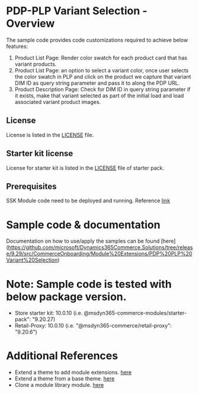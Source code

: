 # PDP-PLP Variant Selection - Overview
The sample code provides code customizations required to achieve below features:
1.	Product List Page: Render color swatch for each product card that has variant products.
2.	Product List Page: an option to select a variant color, once user selects the color swatch in PLP and click on the product we capture that variant DIM ID as query string parameter and pass it to along the PDP URL.
3.	Product Description Page: Check for DIM ID in query string parameter if it exists, make that variant selected as part of the initial load and load associated variant product images.

## License
License is listed in the [LICENSE](https://github.com/microsoft/Dynamics365Commerce.Solutions/tree/release/9.29/src/CommerceOnboarding/Module%20Extensions/PDP%20PLP%20Variant%20Selection) file.

## Starter kit license
License for starter kit is listed in the [LICENSE](./starter-pack/LICENSE) file of starter pack.

## Prerequisites
SSK Module code need to be deployed and running.
Reference [link](https://docs.microsoft.com/en-us/dynamics365/commerce/e-commerce-extensibility/setup-dev-environment)

# Sample code & documentation
Documentation on how to use/apply the samples can be found [here] (https://github.com/microsoft/Dynamics365Commerce.Solutions/tree/release/9.29/src/CommerceOnboarding/Module%20Extensions/PDP%20PLP%20Variant%20Selection)

# Note: Sample code is tested with below package version.
- Store starter kit: 10.0.10 (i.e. @msdyn365-commerce-modules/starter-pack": "9.20.27)
- Retail-Proxy: 10.0.10 (i.e. "@msdyn365-commerce/retail-proxy": "9.20.6")

# Additional References
- Extend a theme to add module extensions. [here](https://docs.microsoft.com/en-us/dynamics365/commerce/e-commerce-extensibility/theme-module-extensions)
- Extend a theme from a base theme. [here](https://docs.microsoft.com/en-us/dynamics365/commerce/e-commerce-extensibility/extend-theme)
- Clone a module library module. [here](https://docs.microsoft.com/en-us/dynamics365/commerce/e-commerce-extensibility/clone-starter-module)
